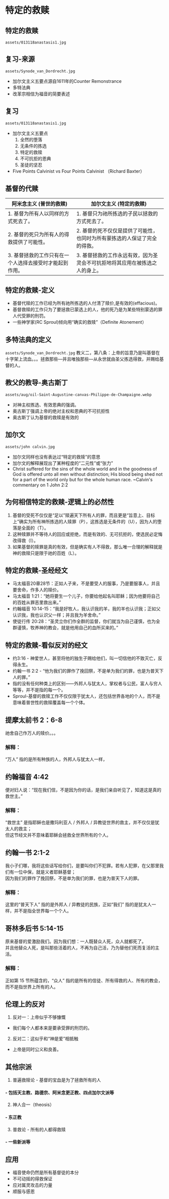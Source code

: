 # 特定的救赎

## 特定的救赎
`assets/013118anastasis1.jpg`

## 复习-来源
`assets/Synode_van_Dordrecht.jpg`
- 加尔文主义五要点源自1611年的Counter Remonstrance
- 多特法典
- 改革宗相信为福音的简要表述

## 复习
`assets/013118anastasis1.jpg`
- 加尔文主义五要点
  1.  全然的堕落
  2.  无条件的拣选
  3.  特定的救赎
  4.  不可抗拒的恩典
  5.  圣徒的坚忍
- Five Points Calvinist vs Four Points Calvinist （Richard Baxter）

## 基督的代赎
| 阿米念主义 (普世的救赎)  | 加尔文主义 (特定的救赎)   |
| -------- | ------- |
| 1. 基督为所有人以同样的方式死去了。 | 1. 基督只为祂所拣选的子民以拯救的方式死去了。 |
| 2. 基督的死只为所有人的得救提供了可能性。| 2. 基督的死不仅仅是提供了可能性，也同时为所有蒙拣选的人保证了完全的得救。 |
| 3. 基督拯救的工作只有在一个人选择去接受时才能起到作用。| 3. 基督拯救的工作永远有效，因为圣灵会不可抗拒地将其应用在被拣选之人的身上。 |

## 特定的救赎-定义
- 基督代赎的工作已经为所有祂所拣选的人付清了赎价,是有效的(effacious)。
- 基督救赎的工作只为了要拯救已蒙选上的人，他的死乃是为某些特别蒙选的罪人代受罪的刑罚。
- 一些神学家(RC Sproul)倾向用“确实的救赎”（Definite Atonement）

## 多特法典的定义
`assets/Synode_van_Dordrecht.jpg`
教义二，第八条：上帝的旨意乃是叫基督在十字架上流血。。。拯救那些—并且唯独那些—从永世就由圣父拣选得救，并赐给基督的人。

## 教父的教导-奥古斯丁
`assets/aug/oil-Saint-Augustine-canvas-Philippe-de-Champaigne.webp`
- 对神主权拣选、有效恩典的强调。
- 奥古斯丁强调上帝的绝对主权和恩典的不可抗拒性
- 奥古斯丁认为基督的救赎是有效的

## 加尔文
`assets/john calvin.jpg`
- 加尔文同样也没有表达过“特定的救赎”的意思
- 加尔文的解释展现出了某种程度的“二元性”或“张力”
- Christ suffered for the sins of the whole world and in the goodness of God is offered unto all men without distinction; His blood being shed not for a part of the world only but for the whole human race. ~Calvin's commentary on 1 John 2:2

## 为何相信特定的救赎-逻辑上的必然性
1.	基督的受死不仅仅是“足以”赎遍天下所有人的罪，而且更是“旨意上、目标上”确实为所有神所拣选的人赎罪（P），这拣选是无条件的（U），因为人的堕落是全面的（T）。
2.	这种赎罪并不等待人的回应或拒绝，而是有效的、无可抗拒的，使选民必定悔改得救（I）。
3.	如果基督的赎罪是真的有效，但是确实有人不得救，那么唯一合理的解释就是神的救赎只是限于祂的百姓（L）。

## 特定的救赎-圣经经文
- 马太福音20章28节：正如人子来，不是要受人的服事，乃是要服事人，并且要舍命，作多人的赎价。
- 马太福音 1:21：“她将要生一个儿子，你要给他起名叫耶稣；因为他要将自己的百姓从罪恶里救出来。”
- 约翰福音 10:14-15：“我是好牧人，我认识我的羊，我的羊也认识我；正如父认识我，我也认识父一样；并且我为羊舍命。”
- 使徒行传 20:28：“圣灵立你们作全群的监督，你们就当为自己谨慎，也为全群谨慎，牧养神的教会，就是他用自己的血所买来的。”

## 特定的救赎-看似反对的经文
- 约3:16 - 神爱世人，甚至将他的独生子赐给他们，叫一切信他的不致灭亡，反得永生。
- 约翰一书 2:2 - “他为我们的罪作了挽回祭，不是单为我们的罪，也是为普天下人的罪。”
- 指的没有任何种类上的区别⸺外邦人与犹太人，掌权者与公民，富人与穷人等等，并不是指的每一个。
- Sproul-基督的救赎工作不仅仅限于犹太人，还包括世界各地的个人，而不是意味着普世性的救赎覆盖每一个个体。

## 提摩太前书 2：6-8
祂舍自己作万人的赎价。。。
### **解释：**  
“万人” 指的是所有种族的人，外邦人与犹太人一样，

## 约翰福音 4:42
便对妇人说：“现在我们信，不是因为你的话，是我们亲自听见了，知道这是真的救世主。”
### **解释：**  
“救世主” 是指耶稣也是撒玛利亚人 / 外邦人 / 异教徒世界的救主，并不仅仅是犹太人的救主；  
但这节经文并不意味着耶稣会拯救全世界所有的个人。

## 约翰一书 2:1-2
我小子们哪，我将这些话写给你们，是要叫你们不犯罪。若有人犯罪，在父那里我们有一位中保，就是义者耶稣基督；  
因为我们的罪作了挽回祭，不是单为我们的罪，也是为普天下人的罪。
### **解释：**  
这里的“普天下人” 指的是外邦人 / 异教徒的民族，正如“我们” 指的是犹太人一样，并不是指全世界每一个个人。

## 哥林多后书 5:14-15
原来基督的爱激励我们。因为我们想：一人既替众人死，众人就都死了。  
并且他替众人死，是叫那些活着的人，不再为自己活，乃为替他们死而复活的主活。
### **解释：**  
正如第 15 节所蕴含的，“众人” 指的是所有的信徒、所有得救的人、所有的教会，而不是指世界上所有的人。

## 伦理上的反对
1. 反对一：上帝似乎不够慷慨
- 我们每个人都本来是要承受罪的刑罚的。
2. 反对二：这似乎和“神是爱”相抵触
- 上帝是同时公义和良善。

## 其他宗派
1. 普遍救赎论 - 基督的宝血是为了拯救所有的人
#### - 包括天主教、路德宗、阿米念更正教、四点加尔文派等
2. 神人合一（theosis）
#### - 东正教
3. 普救论 - 所有的人都得救赎
#### - 一些新派等

## 应用
- 福音使命仍然是所有基督徒的本分
- 不可动摇的得救保证
- 应对属灵攻击的力量
- 顺服与感恩